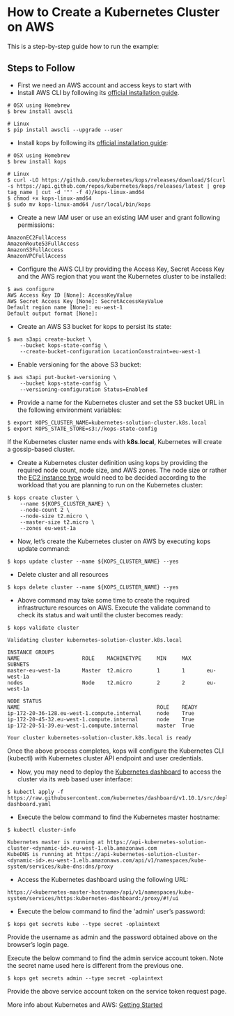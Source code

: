 How to Create a Kubernetes Cluster on AWS
=========================================

This is a step-by-step guide how to run the example:

Steps to Follow
---------------
- First we need an AWS account and access keys to start with
- Install AWS CLI by following its 
  [official installation guide](https://docs.aws.amazon.com/cli/latest/userguide/cli-chap-install.html).
```
# OSX using Homebrew
$ brew install awscli

# Linux
$ pip install awscli --upgrade --user
```
- Install kops by following its [official installation guide](https://github.com/kubernetes/kops#installing):
```
# OSX using Homebrew
$ brew install kops

# Linux
$ curl -LO https://github.com/kubernetes/kops/releases/download/$(curl -s https://api.github.com/repos/kubernetes/kops/releases/latest | grep tag_name | cut -d '"' -f 4)/kops-linux-amd64
$ chmod +x kops-linux-amd64
$ sudo mv kops-linux-amd64 /usr/local/bin/kops
```
- Create a new IAM user or use an existing IAM user and grant following permissions:
```
AmazonEC2FullAccess
AmazonRoute53FullAccess
AmazonS3FullAccess
AmazonVPCFullAccess
```
- Configure the AWS CLI by providing the Access Key, Secret Access Key and the AWS region that you want the Kubernetes cluster to be installed:
```
$ aws configure
AWS Access Key ID [None]: AccessKeyValue
AWS Secret Access Key [None]: SecretAccessKeyValue
Default region name [None]: eu-west-1
Default output format [None]:
```
- Create an AWS S3 bucket for kops to persist its state:
```
$ aws s3api create-bucket \
    --bucket kops-state-config \
    --create-bucket-configuration LocationConstraint=eu-west-1
```
- Enable versioning for the above S3 bucket:
```
$ aws s3api put-bucket-versioning \
    --bucket kops-state-config \
    --versioning-configuration Status=Enabled
```
- Provide a name for the Kubernetes cluster and set the S3 bucket URL in the following environment variables:
```
$ export KOPS_CLUSTER_NAME=kubernetes-solution-cluster.k8s.local
$ export KOPS_STATE_STORE=s3://kops-state-config
```

If the Kubernetes cluster name ends with **k8s.local**, Kubernetes will create a gossip-based cluster.

- Create a Kubernetes cluster definition using kops by providing the required node count, node size, and AWS zones. The node size or rather the [EC2 instance type](https://aws.amazon.com/ec2/instance-types/) would need to be decided according to the workload that you are planning to run on the Kubernetes cluster:
```
$ kops create cluster \
    --name ${KOPS_CLUSTER_NAME} \
    --node-count 2 \
    --node-size t2.micro \
    --master-size t2.micro \
    --zones eu-west-1a
```
- Now, let’s create the Kubernetes cluster on AWS by executing kops update command:
```
$ kops update cluster --name ${KOPS_CLUSTER_NAME} --yes
```
- Delete cluster and all resources
```
$ kops delete cluster --name ${KOPS_CLUSTER_NAME} --yes
```
- Above command may take some time to create the required infrastructure resources on AWS. Execute the validate command to check its status and wait until the cluster becomes ready:
```
$ kops validate cluster

Validating cluster kubernetes-solution-cluster.k8s.local

INSTANCE GROUPS
NAME                    ROLE    MACHINETYPE     MIN     MAX     SUBNETS
master-eu-west-1a       Master  t2.micro        1       1       eu-west-1a
nodes                   Node    t2.micro        2       2       eu-west-1a

NODE STATUS
NAME                                            ROLE    READY
ip-172-20-36-128.eu-west-1.compute.internal     node    True
ip-172-20-45-32.eu-west-1.compute.internal      node    True
ip-172-20-51-39.eu-west-1.compute.internal      master  True

Your cluster kubernetes-solution-cluster.k8s.local is ready
```
Once the above process completes, kops will configure the Kubernetes CLI (kubectl) with Kubernetes cluster API endpoint and user credentials.

- Now, you may need to deploy the [Kubernetes dashboard](https://github.com/kubernetes/dashboard) to access the cluster via its web based user interface:
```
$ kubectl apply -f https://raw.githubusercontent.com/kubernetes/dashboard/v1.10.1/src/deploy/recommended/kubernetes-dashboard.yaml
```
- Execute the below command to find the Kubernetes master hostname:
```
$ kubectl cluster-info

Kubernetes master is running at https://api-kubernetes-solution-cluster-<dynamic-id>.eu-west-1.elb.amazonaws.com
KubeDNS is running at https://api-kubernetes-solution-cluster-<dynamic-id>.eu-west-1.elb.amazonaws.com/api/v1/namespaces/kube-system/services/kube-dns:dns/proxy
```
- Access the Kubernetes dashboard using the following URL:
```
https://<kubernetes-master-hostname>/api/v1/namespaces/kube-system/services/https:kubernetes-dashboard:/proxy/#!/ui
```
- Execute the below command to find the 'admin' user’s password:
```
$ kops get secrets kube --type secret -oplaintext
```

Provide the username as admin and the password obtained above on the browser’s login page.

Execute the below command to find the admin service account token. Note the secret name used here is different from the previous one.
```
$ kops get secrets admin --type secret -oplaintext
```

Provide the above service account token on the service token request page.

More info about Kubernetes and AWS: [Getting Started](https://github.com/kubernetes/kops/blob/master/docs/aws.md#prepare-local-environment)
